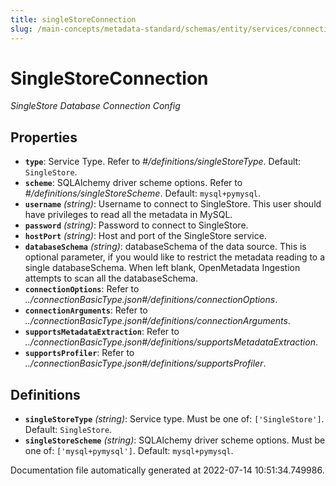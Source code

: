 ```yaml
---
title: singleStoreConnection
slug: /main-concepts/metadata-standard/schemas/entity/services/connections/database/singlestoreconnection
---
```


# SingleStoreConnection

*SingleStore Database Connection Config*

## Properties

- **`type`**: Service Type. Refer to *#/definitions/singleStoreType*. Default: `SingleStore`.
- **`scheme`**: SQLAlchemy driver scheme options. Refer to *#/definitions/singleStoreScheme*. Default: `mysql+pymysql`.
- **`username`** *(string)*: Username to connect to SingleStore. This user should have privileges to read all the metadata in MySQL.
- **`password`** *(string)*: Password to connect to SingleStore.
- **`hostPort`** *(string)*: Host and port of the SingleStore service.
- **`databaseSchema`** *(string)*: databaseSchema of the data source. This is optional parameter, if you would like to restrict the metadata reading to a single databaseSchema. When left blank, OpenMetadata Ingestion attempts to scan all the databaseSchema.
- **`connectionOptions`**: Refer to *../connectionBasicType.json#/definitions/connectionOptions*.
- **`connectionArguments`**: Refer to *../connectionBasicType.json#/definitions/connectionArguments*.
- **`supportsMetadataExtraction`**: Refer to *../connectionBasicType.json#/definitions/supportsMetadataExtraction*.
- **`supportsProfiler`**: Refer to *../connectionBasicType.json#/definitions/supportsProfiler*.
## Definitions

- **`singleStoreType`** *(string)*: Service type. Must be one of: `['SingleStore']`. Default: `SingleStore`.
- **`singleStoreScheme`** *(string)*: SQLAlchemy driver scheme options. Must be one of: `['mysql+pymysql']`. Default: `mysql+pymysql`.


Documentation file automatically generated at 2022-07-14 10:51:34.749986.
